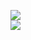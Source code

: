 [![](https://img.shields.io/badge/Made%20With-Github%20Spray-lightgrey.svg?style=for-the-badge&logo=github)](https://github.com/Annihil/github-spray#22432)  
[![](https://i.imgur.com/2DrTn0Z.gif)](https://github.com/Annihil/github-spray)